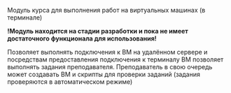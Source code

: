 Модуль курса для выполнения работ на виртуальных машинах (в терминале)

<b>!Модуль находится на стадии разработки и пока не имеет достаточного функционала для использования!</b>

Позволяет выполнять подключения к ВМ на удалённом сервере и посредствам предоставления подключения к терминалу ВМ позволяет выполнять задания преподавателя. Преподаватель в свою очередь может создавать ВМ и скрипты для проверки заданий (задания проверяются в автоматическом режиме)